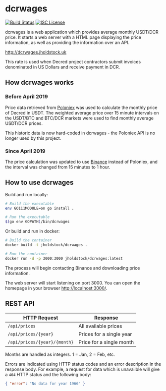 # dcrwages

[![Build Status](https://github.com/jholdstock/dcrwages/workflows/Build%20and%20Test/badge.svg)](https://github.com/jholdstock/dcrwages/actions)
[![ISC License](http://img.shields.io/badge/license-ISC-blue.svg)](http://copyfree.org)

dcrwages is a web application which provides average monthly USDT/DCR price.
It starts a web server with a HTML page displaying the price information, as
well as providing the information over an API.

<http://dcrwages.jholdstock.uk>

This rate is used when Decred project contractors submit invoices denominated in
US Dollars and receive payment in DCR.

## How dcrwages works

### Before April 2019

Price data retrieved from [Poloniex](https://poloniex.com) was used to calculate
the monthly price of Decred in USDT.
The weighted average price over 15 minute intervals on the USDT/BTC and BTC/DCR
markets were used to find monthly average USDT/DCR prices.

This historic data is now hard-coded in dcrwages - the Poloniex API is no longer
used by this project.

### Since April 2019

The price calculation was updated to use [Binance](https://binance.com) instead
of Poloniex, and the interval was changed from 15 minutes to 1 hour.

## How to use dcrwages

Build and run locally:

```bash
# Build the executable
env GO111MODULE=on go install .

# Run the executable
$(go env GOPATH)/bin/dcrwages
```

Or build and run in docker:

```bash
# Build the container
docker build -t jholdstock/dcrwages .

# Run the container
docker run -d -p 3000:3000 jholdstock/dcrwages:latest
```

The process will begin contacting Binance and downloading price information.

The web server will start listening on port 3000.
You can open the homepage in your browser <http://localhost:3000/>.

## REST API

| HTTP Request                | Response                 |
|-----------------------------|--------------------------|
| `/api/prices`               | All available prices     |
| `/api/prices/{year}`        | Prices for a single year |
| `/api/prices/{year}/{month}`| Price for a single month |

Months are handled as integers. 1 = Jan, 2 = Feb, etc.

Errors are indicated using HTTP status codes and an error description in the
response body.
For example, a request for data which is unavailble will give a `404` HTTP
status and the following body:

```json
{ "error": "No data for year 1966" }
```
